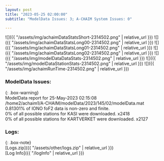 ```yaml
---
layout: post
title: "2023-05-25 02:00:00"
subtitle: "ModelData Issues: 3; A-CHAIM System Issues: 0"

---
```


![]({{ "/assets/img/achaimDataStatsShort-2314502.png" | relative_url }})
![]({{ "/assets/img/achaimDataStatsLong00-2314502.png" | relative_url }})
![]({{ "/assets/img/achaimDataStatsLong01-2314502.png" | relative_url }})
![]({{ "/assets/img/achaimDataStatsLong02-2314502.png" | relative_url }})
![]({{ "/assets/img/modelDataDataStats-2314502.png" | relative_url }})
![]({{ "/assets/img/modelDataStationStats-2314502.png" | relative_url }})
![]({{ "/assets/img/achaimRunTime-2314502.png" | relative_url }})


### ModelData Issues:  
  
{: .box-warning}  
 ModelData report for 25-May-2023 02:15:08   
 /home2/achaim1/A-CHAIM/modelData/2023/145/02/modelData.mat   
 0.81301% of IONO foF2 data is non-zero and finite.   
 0% of all possible stations for KASI were downloaded. x2418   
 0% of all possible stations for KARTVERKET were downloaded. x2127   
  


### Logs:  
  
{: .box-note}  
[Logs.zip]({{ "/assets/other/logs.zip" | relative_url }})  
[Log Info]({{ "/logInfo" | relative_url }})  
